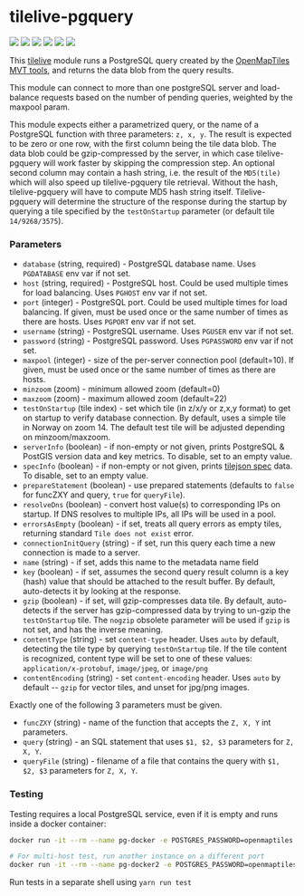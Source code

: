 # tilelive-pgquery
[![](https://img.shields.io/npm/dm/tilelive-pgquery?label=NPM)](https://www.npmjs.com/package/tilelive-pgquery)
[![](https://img.shields.io/docker/cloud/build/nyurik/tilelive-pgquery?label=Docker)](https://hub.docker.com/r/nyurik/tilelive-pgquery)
[![](https://img.shields.io/microbadger/layers/nyurik/tilelive-pgquery?label=Docker%20layers)](https://hub.docker.com/r/nyurik/tilelive-pgquery)
[![](https://img.shields.io/microbadger/image-size/nyurik/tilelive-pgquery?label=Docker%20size)](https://hub.docker.com/r/nyurik/tilelive-pgquery)
[![](https://img.shields.io/docker/pulls/nyurik/tilelive-pgquery?label=Docker%20downloads)](https://hub.docker.com/r/nyurik/tilelive-pgquery)
[![](https://img.shields.io/docker/stars/nyurik/tilelive-pgquery?label=Docker%20stars)](https://hub.docker.com/r/nyurik/tilelive-pgquery)

This [tilelive](https://github.com/mapbox/tilelive#readme) module runs a PostgreSQL query created by the
 [OpenMapTiles MVT tools](https://github.com/openmaptiles/openmaptiles-tools#generate-sql-code-to-create-mvt-tiles-directly-by-postgis),
 and returns the data blob from the query results.

This module can connect to more than one postgreSQL server and load-balance requests based on the number of pending queries, weighted by the maxpool param.

This module expects either a parametrized query, or the name of a PostgreSQL function with three parameters: `z, x, y`. The result is expected to be zero or one row,
with the first column being the tile data blob. The data blob could be gzip-compressed by the server, in which case tilelive-pgquery will work faster by skipping the compression step.  An optional second column may contain a hash string, i.e. the result of the `MD5(tile)` which will also speed up tilelive-pgquery tile retrieval. Without the hash, tilelive-pgquery will have to compute MD5 hash string itself. Tilelive-pgquery will determine the structure of the response during the startup by querying a tile specified by the `testOnStartup` parameter (or default tile `14/9268/3575`). 

### Parameters

* `database` (string, required) - PostgreSQL database name. Uses `PGDATABASE` env var if not set.
* `host` (string, required) - PostgreSQL host. Could be used multiple times for load balancing.  Uses `PGHOST` env var if not set.
* `port` (integer) - PostgreSQL port. Could be used multiple times for load balancing. If given, must be used once or the same number of times as there are hosts.  Uses `PGPORT` env var if not set.
* `username` (string) - PostgreSQL username. Uses `PGUSER` env var if not set.
* `password` (string) - PostgreSQL password. Uses `PGPASSWORD` env var if not set.
* `maxpool` (integer) - size of the per-server connection pool (default=10). If given, must be used once or the same number of times as there are hosts.
* `minzoom` (zoom) - minimum allowed zoom (default=0)
* `maxzoom` (zoom) - maximum allowed zoom (default=22)
* `testOnStartup` (tile index) - set which tile (in z/x/y or z,x,y format) to get on startup to verify database connection.  By default, uses a simple tile in Norway on zoom 14. The default test tile will be adjusted depending on minzoom/maxzoom.
* `serverInfo` (boolean) - if non-empty or not given, prints PostgreSQL & PostGIS version data and key metrics. To disable, set to an empty value.
* `specInfo` (boolean) - if non-empty or not given, prints [tilejson spec](https://github.com/mapbox/tilejson-spec) data. To disable, set to an empty value.
* `prepareStatement` (boolean) - use prepared statements (defaults to `false` for funcZXY and query, `true` for `queryFile`).
* `resolveDns` (boolean) - convert host value(s) to corresponding IPs on startup. If DNS resolves to multiple IPs, all IPs will be used in a pool.
* `errorsAsEmpty` (boolean) - if set, treats all query errors as empty tiles, returning standard `Tile does not exist` error. 
* `connectionInitQuery` (string) - if set, run this query each time a new connection is made to a server.
* `name` (string) - if set, adds this name to the metadata name field
* `key` (boolean) - if set, assumes the second query result column is a key (hash) value that should be attached to the result buffer. By default, auto-detects it by looking at the response.
* `gzip` (boolean) - if set, will gzip-compresses data tile. By default, auto-detects if the server has gzip-compressed data by trying to un-gzip the `testOnStartup` tile. The `nogzip` obsolete parameter will be used if `gzip` is not set, and has the inverse meaning.
* `contentType` (string) - set `content-type` header. Uses `auto` by default, detecting the tile type by querying `testOnStartup` tile. If the tile content is recognized, content type will be set to one of these values:
     `application/x-protobuf`, `image/jpeg`, or `image/png`
* `contentEncoding` (string) - set `content-encoding` header. Uses `auto` by default -- `gzip` for vector tiles, and unset for jpg/png images.

Exactly one of the following 3 parameters must be given.
* `funcZXY` (string) - name of the function that accepts the `Z, X, Y` int parameters.
* `query` (string) - an SQL statement that uses `$1, $2, $3` parameters for `Z, X, Y`.
* `queryFile` (string) - filename of a file that contains the query with `$1, $2, $3` parameters for `Z, X, Y`.

### Testing
Testing requires a local PostgreSQL service, even if it is empty and runs inside a docker container:

```bash
docker run -it --rm --name pg-docker -e POSTGRES_PASSWORD=openmaptiles -e POSTGRES_USER=openmaptiles -e POSTGRES_DB=openmaptiles -p 5432:5432 postgres

# For multi-host test, run another instance on a different port
docker run -it --rm --name pg-docker2 -e POSTGRES_PASSWORD=openmaptiles -e POSTGRES_USER=openmaptiles -e POSTGRES_DB=openmaptiles -p 5433:5432 postgres
```

Run tests in a separate shell using `yarn run test`
